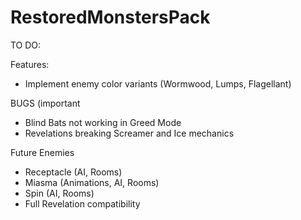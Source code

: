 # RestoredMonstersPack

TO DO:

Features:
- Implement enemy color variants (Wormwood, Lumps, Flagellant)

BUGS (important
- Blind Bats not working in Greed Mode
- Revelations breaking Screamer and Ice mechanics

Future Enemies
- Receptacle (AI, Rooms)
- Miasma (Animations, AI, Rooms)
- Spin (AI, Rooms)
- Full Revelation compatibility 
